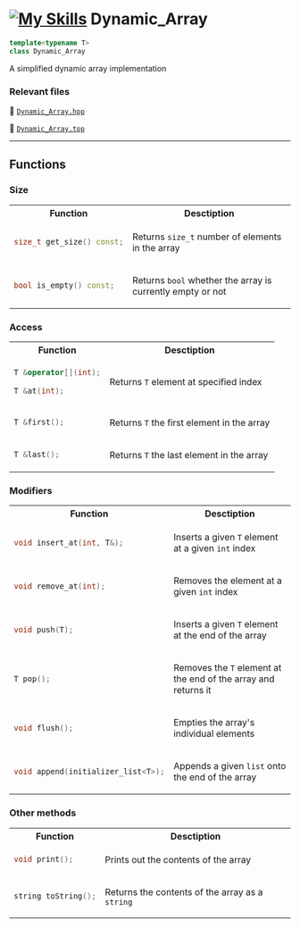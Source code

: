 # [![My Skills](https://skillicons.dev/icons?i=cpp)](https://skillicons.dev) Dynamic_Array
```cpp
template<typename T>
class Dynamic_Array
```
A simplified dynamic array implementation

### Relevant files
📄 [`Dynamic_Array.hpp`](https://github.com/daliamadur/DSA/blob/c0d3cbc342de004198c5cf4cc72337aecf07ef7e/Arrays/Dynamic_Array.hpp)

📄 [`Dynamic_Array.tpp`](https://github.com/daliamadur/DSA/blob/c0d3cbc342de004198c5cf4cc72337aecf07ef7e/Arrays/Dynamic_Array.tpp)

---

## Functions
### Size
<table>
<tr>
<th> Function </th> <th> Desctiption </th>
</tr>
<tr>
<td>

```cpp
size_t get_size() const;
```

</td>
<td>

Returns  `size_t` number of elements in the array

</td>
</tr>
<tr>
<td>

```cpp
bool is_empty() const;
```
  
</td>
<td>

Returns `bool` whether the array is currently empty or not

</td>
</tr>
</table>

### Access
<table>
<tr>
<th> Function </th> <th> Desctiption </th>
</tr>
<tr>
<td>

```cpp
T &operator[](int);
```
```cpp
T &at(int);
```

</td>
<td>

Returns  `T` element at specified index

</td>
</tr>
<tr>
<td>

```cpp
T &first();
```
  
</td>
<td>

Returns `T` the first element in the array

</td>
</tr>
<tr>
<td>

```cpp
T &last();
```
  
</td>
<td>

Returns `T` the last element in the array

</td>
</tr>
</table>

### Modifiers
<table>
<tr>
<th> Function </th> <th> Desctiption </th>
</tr>
<tr>
<td>

```cpp
void insert_at(int, T&);
```
  
</td>
<td>

Inserts a given `T` element at a given `int` index

</td>
</tr>
<tr>
<td>

```cpp
void remove_at(int);
```
  
</td>
<td>

Removes the element at a given `int` index

</td>
</tr>
<tr>
<td>

```cpp
void push(T);
```
  
</td>
<td>

Inserts a given `T` element at the end of the array

</td>
</tr>
<tr>
<td>

```cpp
T pop();
```
  
</td>
<td>

Removes the `T` element at the end of the array and returns it

</td>
</tr>
<tr>
<td>

```cpp
void flush();
```
  
</td>
<td>

Empties the array's individual elements

</td>
</tr>
<tr>
<td>

```cpp
void append(initializer_list<T>);
```
  
</td>
<td>

Appends a given `list` onto the end of the array

</td>
</tr>
</table>

### Other methods
<table>
<tr>
<th> Function </th> <th> Desctiption </th>
</tr>
<tr>
<td>

```cpp
void print();
```
  
</td>
<td>

Prints out the contents of the array

</td>
</tr>
<tr>
<td>

```cpp
string toString();
```
  
</td>
<td>

Returns the contents of the array as a `string`

</td>
</tr>
</table>

